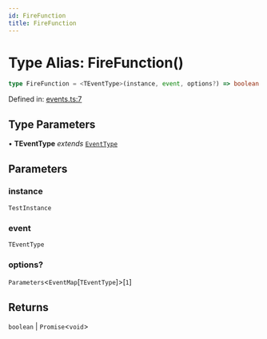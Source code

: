 ```yaml
---
id: FireFunction
title: FireFunction
---
```


<!-- DO NOT EDIT: this page is autogenerated from the type comments -->

# Type Alias: FireFunction()

```ts
type FireFunction = <TEventType>(instance, event, options?) => boolean | Promise<void>;
```

Defined in: [events.ts:7](https://github.com/Romulad/cli-testing-library/blob/main/packages/cli-testing-library/src/events.ts#L7)

## Type Parameters

• **TEventType** *extends* [`EventType`](eventtype.md)

## Parameters

### instance

`TestInstance`

### event

`TEventType`

### options?

`Parameters`\<`EventMap`\[`TEventType`\]\>\[`1`\]

## Returns

`boolean` \| `Promise`\<`void`\>

